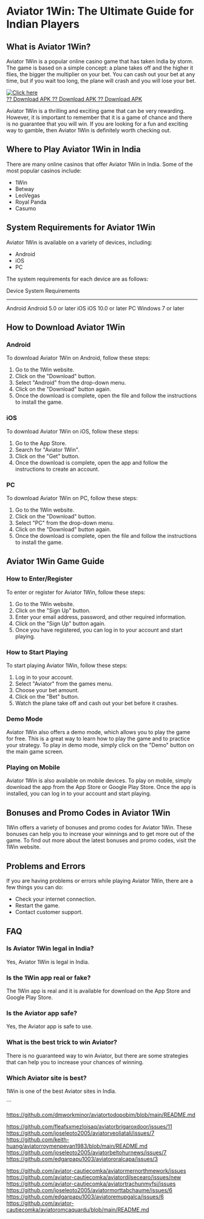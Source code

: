 # Aviator 1Win: The Ultimate Guide for Indian Players

## What is Aviator 1Win?

Aviator 1Win is a popular online casino game that has taken India by
storm. The game is based on a simple concept: a plane takes off and the
higher it flies, the bigger the multiplier on your bet. You can cash out
your bet at any time, but if you wait too long, the plane will crash and
you will lose your bet.

[![Click
here](https://readscoops.com/wp-content/uploads/2023/03/Readscoop-aviator-1-1.jpg)](https://traff.sbs/deff)\
[?? Download APK ?? Download APK ?? Download
APK](https://traff.sbs/deff)

Aviator 1Win is a thrilling and exciting game that can be very
rewarding. However, it is important to remember that it is a game of
chance and there is no guarantee that you will win. If you are looking
for a fun and exciting way to gamble, then Aviator 1Win is definitely
worth checking out.

## Where to Play Aviator 1Win in India

There are many online casinos that offer Aviator 1Win in India. Some of
the most popular casinos include:

-   1Win
-   Betway
-   LeoVegas
-   Royal Panda
-   Casumo

## System Requirements for Aviator 1Win

Aviator 1Win is available on a variety of devices, including:

-   Android
-   iOS
-   PC

The system requirements for each device are as follows:

  Device    System Requirements
  --------- ----------------------
  Android   Android 5.0 or later
  iOS       iOS 10.0 or later
  PC        Windows 7 or later

## How to Download Aviator 1Win

### Android

To download Aviator 1Win on Android, follow these steps:

1.  Go to the 1Win website.
2.  Click on the "Download" button.
3.  Select "Android" from the drop-down menu.
4.  Click on the "Download" button again.
5.  Once the download is complete, open the file and follow the
    instructions to install the game.

### iOS

To download Aviator 1Win on iOS, follow these steps:

1.  Go to the App Store.
2.  Search for "Aviator 1Win".
3.  Click on the "Get" button.
4.  Once the download is complete, open the app and follow the
    instructions to create an account.

### PC

To download Aviator 1Win on PC, follow these steps:

1.  Go to the 1Win website.
2.  Click on the "Download" button.
3.  Select "PC" from the drop-down menu.
4.  Click on the "Download" button again.
5.  Once the download is complete, open the file and follow the
    instructions to install the game.

## Aviator 1Win Game Guide

### How to Enter/Register

To enter or register for Aviator 1Win, follow these steps:

1.  Go to the 1Win website.
2.  Click on the "Sign Up" button.
3.  Enter your email address, password, and other required information.
4.  Click on the "Sign Up" button again.
5.  Once you have registered, you can log in to your account and start
    playing.

### How to Start Playing

To start playing Aviator 1Win, follow these steps:

1.  Log in to your account.
2.  Select "Aviator" from the games menu.
3.  Choose your bet amount.
4.  Click on the "Bet" button.
5.  Watch the plane take off and cash out your bet before it crashes.

### Demo Mode

Aviator 1Win also offers a demo mode, which allows you to play the game
for free. This is a great way to learn how to play the game and to
practice your strategy. To play in demo mode, simply click on the
"Demo" button on the main game screen.

### Playing on Mobile

Aviator 1Win is also available on mobile devices. To play on mobile,
simply download the app from the App Store or Google Play Store. Once
the app is installed, you can log in to your account and start playing.

## Bonuses and Promo Codes in Aviator 1Win

1Win offers a variety of bonuses and promo codes for Aviator 1Win. These
bonuses can help you to increase your winnings and to get more out of
the game. To find out more about the latest bonuses and promo codes,
visit the 1Win website.

## Problems and Errors

If you are having problems or errors while playing Aviator 1Win, there
are a few things you can do:

-   Check your internet connection.
-   Restart the game.
-   Contact customer support.

## FAQ

### Is Aviator 1Win legal in India?

Yes, Aviator 1Win is legal in India.

### Is the 1Win app real or fake?

The 1Win app is real and it is available for download on the App Store
and Google Play Store.

### Is the Aviator app safe?

Yes, the Aviator app is safe to use.

### What is the best trick to win Aviator?

There is no guaranteed way to win Aviator, but there are some strategies
that can help you to increase your chances of winning.

### Which Aviator site is best?

1Win is one of the best Aviator sites in India.

\`\`\`

https://github.com/dmworkminor/aviatortodopobim/blob/main/README.md


https://github.com/fleafsxmezloisaq/aviatorbrigaroxdoor/issues/11
https://github.com/joseleoto2005/aviatorveoliatali/issues/7
https://github.com/keith-huang/aviatorroymenpevan1983/blob/main/README.md
https://github.com/joseleoto2005/aviatorbeltohurnews/issues/7
https://github.com/edgarpapu1003/aviatororalcapa/issues/3

https://github.com/aviator-cautiecomka/aviatormernorthmework/issues
https://github.com/aviator-cautiecomka/aviatordilsecearo/issues/new
https://github.com/aviator-cautiecomka/aviatortrachunmyfsi/issues
https://github.com/joseleoto2005/aviatormorttabchaume/issues/6
https://github.com/edgarpapu1003/aviatoremupgalca/issues/6
https://github.com/aviator-cautiecomka/aviatoromcaquardu/blob/main/README.md
